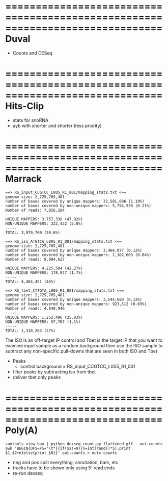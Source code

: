 ==============================================================================
Duval
==============================================================================

* Counts and DESeq

==============================================================================
Hits-Clip
==============================================================================

* stats for snoRNA
* ayb with shorter and shorter (less priority)

==============================================================================
Marrack
==============================================================================

    ==> RS_input_CCGTCC_L005_R1_001/mapping_stats.txt <==
    genome size: 2,725,765,481
    number of bases covered by unique mappers: 32,581,696 (1.19%)
    number of bases covered by non-unique mappers: 5,794,538 (0.21%)
    Number of reads: 7,856,284
    ------
    UNIQUE MAPPERS: 3,757,338 (47.82%)
    NON-UNIQUE MAPPERS: 222,422 (2.8%)
    -----
    TOTAL: 3,979,760 (50.6%)

    ==> RS_iso_ATGTCA_L005_R1_001/mapping_stats.txt <==
    genome size: 2,725,765,481
    number of bases covered by unique mappers: 3,404,077 (0.12%)
    number of bases covered by non-unique mappers: 1,102,603 (0.04%)
    Number of reads: 9,994,627
    ------
    UNIQUE MAPPERS: 4,225,504 (42.27%)
    NON-UNIQUE MAPPERS: 178,947 (1.7%)
    -----
    TOTAL: 4,404,451 (44%)

    ==> RS_tbet_CTTGTA_L005_R1_001/mapping_stats.txt <==
    genome size: 2,725,765,481
    number of bases covered by unique mappers: 3,544,680 (0.13%)
    number of bases covered by non-unique mappers: 923,512 (0.03%)
    Number of reads: 4,848,946
    ------
    UNIQUE MAPPERS: 1,252,496 (25.83%)
    NON-UNIQUE MAPPERS: 57,767 (1.1%)
    -----
    TOTAL: 1,310,263 (27%)

The ISO is an off-target IP control and Tbet is the target IP that you want to examine
input sample as a random background
then use the ISO sample to subtract any non-specific pull-downs that are seen in both ISO and Tbet

* Peaks
    * control background = RS_input_CCGTCC_L005_R1_001
* filter peaks by subtracting iso from tbet
* deliver tbet only peaks

==============================================================================
Poly(A)
==============================================================================

    samtools view bam | python dexseq_count.py flattened.gff - out.counts
    awk 'BEGIN{OFS=FS="\t"}{if($2!=0){n=int(rand()*5);print $1,$2+n}else{print $0}}' out.counts > outx.counts

* neg and pos split everything; annotation, bam, etc
* tracks have to be shown only using 5' read ends
* re-run dexseq